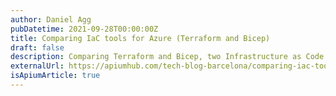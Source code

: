 ```yaml
---
author: Daniel Agg
pubDatetime: 2021-09-28T00:00:00Z
title: Comparing IaC tools for Azure (Terraform and Bicep)
draft: false
description: Comparing Terraform and Bicep, two Infrastructure as Code tools for Azure.
externalUrl: https://apiumhub.com/tech-blog-barcelona/comparing-iac-tools-for-azure-terraform-and-bicep/
isApiumArticle: true
---
```

